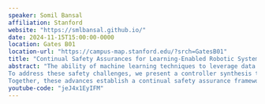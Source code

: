 ```yaml
---
speaker: Somil Bansal
affiliation: Stanford
website: "https://smlbansal.github.io/"
date: 2024-11-15T15:00:00-0000
location: Gates B01
location-url: "https://campus-map.stanford.edu/?srch=GatesB01"
title: "Continual Safety Assurances for Learning-Enabled Robotic Systems"
abstract: "The ability of machine learning techniques to leverage data and process rich perceptual inputs (e.g., vision) makes them highly appealing for use in robotic systems. However, the inclusion of data and machine learning in the control loop poses an important challenge: how can we guarantee the safety of such systems?
To address these safety challenges, we present a controller synthesis technique based on the computation of reachable sets, using optimal control and game theory. We present new methods that leverage advances in physics-informed neural networks to compute reachable sets and safety controllers efficiently. These techniques are highly scalable to high-dimensional systems, enabling the learning of safe controllers for a wide array of robotic systems. Furthermore, these methods allow us to dynamically update safety assurances online, as new environment information is obtained during deployment. In the second part of the talk, we will present a toolbox of methods that use data-driven reachable sets to stress-test learning and vision-based controllers. By identifying safety-critical failures, these tools guide performance improvement while maintaining safety.
Together, these advances establish a continual safety assurance framework for learning-enabled robotic systems, where safety considerations are integrated across various stages of the learning process, from initial design to deployment and ongoing system enhancement. Throughout the talk, we will illustrate these methods on various safety-critical autonomous systems, including autonomous aircrafts, autonomous driving, quadrupeds, and quadcopters."
youtube-code: "jeJ4x1EyIFM"
---
```


